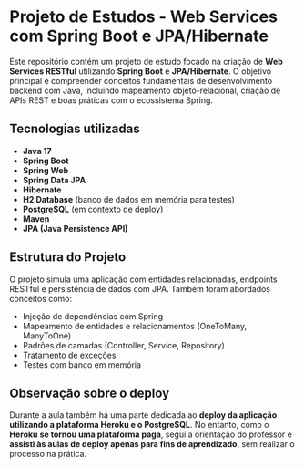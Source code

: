 # Projeto de Estudos - Web Services com Spring Boot e JPA/Hibernate

Este repositório contém um projeto de estudo focado na criação de **Web Services RESTful** utilizando **Spring Boot** e **JPA/Hibernate**. O objetivo principal é compreender conceitos fundamentais de desenvolvimento backend com Java, incluindo mapeamento objeto-relacional, criação de APIs REST e boas práticas com o ecossistema Spring.

## Tecnologias utilizadas

- **Java 17**  
- **Spring Boot**  
- **Spring Web**  
- **Spring Data JPA**  
- **Hibernate**  
- **H2 Database** (banco de dados em memória para testes)  
- **PostgreSQL** (em contexto de deploy)  
- **Maven**  
- **JPA (Java Persistence API)** 

## Estrutura do Projeto

O projeto simula uma aplicação com entidades relacionadas, endpoints RESTful e persistência de dados com JPA. Também foram abordados conceitos como:

- Injeção de dependências com Spring
- Mapeamento de entidades e relacionamentos (OneToMany, ManyToOne)
- Padrões de camadas (Controller, Service, Repository)
- Tratamento de exceções
- Testes com banco em memória

## Observação sobre o deploy

Durante a aula também há uma parte dedicada ao **deploy da aplicação utilizando a plataforma Heroku e o PostgreSQL**. No entanto, como o **Heroku se tornou uma plataforma paga**, segui a orientação do professor e **assisti às aulas de deploy apenas para fins de aprendizado**, sem realizar o processo na prática.
